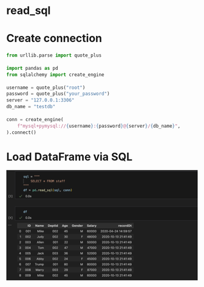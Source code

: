 # read_sql

# Create connection

```python
from urllib.parse import quote_plus

import pandas as pd
from sqlalchemy import create_engine

username = quote_plus("root")
password = quote_plus("your_password")
server = "127.0.0.1:3306"
db_name = "testdb"

conn = create_engine(
    f"mysql+pymysql://{username}:{password}@{server}/{db_name}",
).connect()
```

# Load DataFrame via SQL

![Untitled](read_sql%20600e010c0f114ecbaabdfaac31abd937/Untitled.png)